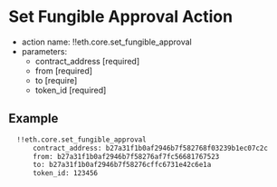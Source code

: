 # Set Fungible Approval Action

- action name: !!eth.core.set_fungible_approval
- parameters:
  - contract_address [required]
  - from [required]
  - to [require]
  - token_id [required]

## Example

```md
  !!eth.core.set_fungible_approval
      contract_address: b27a31f1b0af2946b7f582768f03239b1ec07c2c
      from: b27a31f1b0af2946b7f58276af7fc56681767523
      to: b27a31f1b0af2946b7f58276cffc6731e42c6e1a
      token_id: 123456
```
